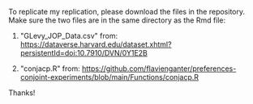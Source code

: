 To replicate my replication, please download the files in the repository. Make sure the two files are in the same directory as the Rmd file: 

1. "GLevy_JOP_Data.csv" 
from: https://dataverse.harvard.edu/dataset.xhtml?persistentId=doi:10.7910/DVN/0Y1E2B 

2. "conjacp.R"
from: https://github.com/flavienganter/preferences-conjoint-experiments/blob/main/Functions/conjacp.R

Thanks!

